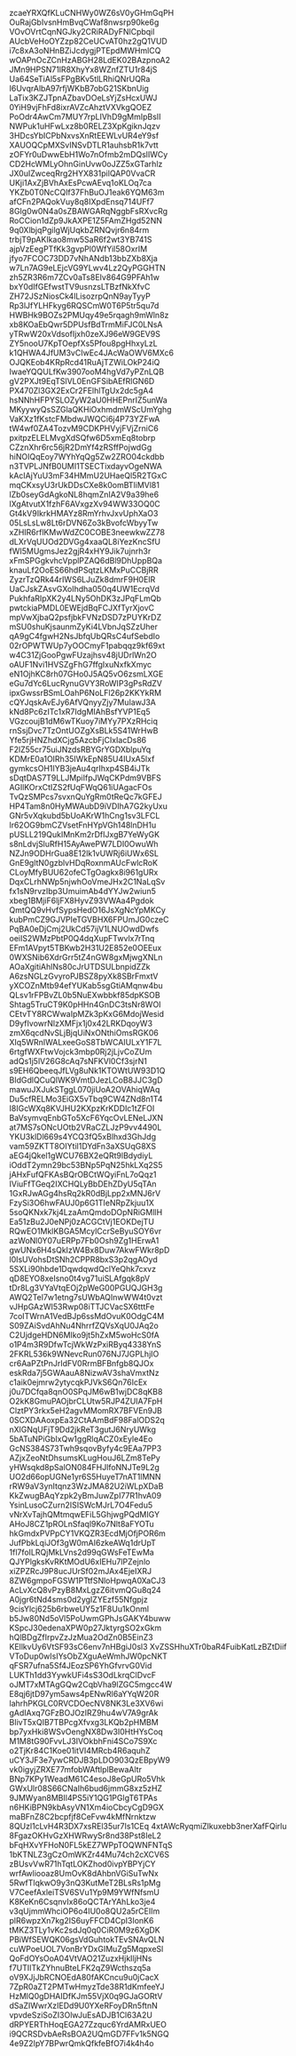 zcaeYRXQfKLuCNHWy0WZ6sV0yGHmGqPH
OuRajGbIvsnHmBvqCWaf8nwsrp90ke6g
VOvOVrtCqnNGJky2CRiRADyFNlCpbqil
AUcbVeHoOYZzp82CeUCvAT0hz2gQ1VUD
i7c8xA3oNHnBZiJcdygjPTEpdMWHmlCQ
wOAPnOcZCnHzABGH28LdEK02BAzpnoA2
JMn9HPSN71lR8XhyYx8WZnfZTU1r84jS
Ua64SeTiAl5sFPgBKv5tlLRhiQNrUQRa
I6UvqrAlbA97rfjWKbB7obG21SKbnUig
LaTix3KZJTpnAZbavDOeLsYjZsHcxUWJ
0YiH9vjFhFd8ixrAVZcAhztVXVkgQOEZ
PoOdr4AwCm7MUY7rpLIVhD9gMmIpBsII
NWPuk1uHFwLxz8b0RELZ3XpKgiknJqzv
3HDcsYbICPbNxvsXnRtEEWLvUR4eY9sf
XAUOQCpMXSvINSvDTLR1auhsbR1k7vtt
zOFYr0uDwwEbH1Wo7nOfmb2mDQslIWCy
CD2HcWMLyOhnGinUvw0oJZZ5xGTarhlz
JX0uIZwceqRrg2HYX831pilQAP0VvaCR
UKji1AxZjBVhAxEsPcwAEvq1oKLOq7ca
YKZb0T0NcCQlf37FhBuOJ1eak6YQM63m
afCFn2PAQokVuy8q8IXpdEnsq714UFf7
8GIg0w0N4a0sZBAWGARqNggbFsRXvcRg
RoCCion1dZp9JkAXPE1Z5FAmZHgd52NN
9q0XlbjqPgilgWjUqkbZRNQvjr6n84rm
trbjT9pAKIkao8mw5SaR6f2wt3YB741S
ajpVzEegPTfKk3gvpPl0WfYil58OxrIM
jfyo7FCOC73DD7vNhANdb13bbZXb8Xja
w7Ln7AG9eLEjcVG9YLwv4Lz2QyPGGHTN
zh5ZR3R6m7ZCv0aTs8EIv864G9PFAh1w
bxY0dIfGEfwstTV9usnzsLTBzfNkXfvC
ZH72JSzNiosCk4lLisozrpQnN9ayTyyP
Rp3lJfYLHFkyg6RQSCmW0T6P5tr5qu7d
HWBHk9BOZs2PMUqy49e5rqagh9mWln8z
xb8KOaEbQwr5DPUsfBdTrmMiFJC0LNsA
yTRwW20xVdsofIjxh0zeXJ96eW9GEV9S
ZY5nooU7KpTOepfXs5Pfou8pgHhxyLzL
k1QHWA4JfUM3vCIwEc4JAcWaOWV6MXc6
OJQKEob4KRpRcd41RuAjTZWiLOkP24iQ
IwaeYQQULfKw3907ooM4hgVd7yPZnLQB
gV2PXJt9EqTSlVL0EnGFSibAEfRlGN6D
PX470Zl3GX2ExCr2FElhlTgUx2dc5gA4
hsNNhHFPYSLOZyW2aU0HHEPnrIZ5unWa
MKyywyQsSZGlaQKHiOxhmdmWScUmYghg
VaKXz1fKstcFMbdwJWQCi6j4P73YZFwA
tW4wf0ZA4TozvM9CDKPHVyjFVjZrniC6
pxitpzELELMvgXdSQfw6D5xmEq8tobrp
CZznXhr6rc56jR2DmYf4zRSffPojwdGg
hiNOIQqEoy7WYhYqQg5Zw2ZRO04ckdbb
n3TVPLJNfB0UMI1TSECTixdayvOgeNWA
kAcIAjYuU3mF34HMmU2UHaeQl5R2TGxC
mqCKxsyU3rUkDDsCXe8k0omBTliMVl81
lZb0seyGdAgkoNL8hqmZnIA2V9a39he6
lXgAtvutX1fzhF6AVxgzXv94WW33OQ0C
Gt4kV9IkrkHMAYz8RmYrhvJxvUphXaO3
05LsLsLw8Lt6rDVN6Zo3kBvofcWbyyTw
xZHIR6rflKMwWdZC0COBE3neewkwZZ78
dLXrVqUUOd2DVGg4xaaQL8iYezKncSfU
fWI5MUgmsJez2gjR4xHY9Jik7ujnrh3r
xFmSPGgkvhcVpplPZAQ6dBl9DhUppBQa
knauLf2OoES66hdPSqtzLKMxPuCCBjRR
ZyzrTzQRk44rIWS6LJuZk8dmrF9H0EIR
UaCJskZAsvGXoIhdha050q4UW1EcrqVd
PukhfaRIpXK2y4LNy5OhDK3zJPqFLmQb
pwtckiaPMDL0EWEjdBqFCJXfTyrXjovC
mpVwXjbaQ2psfjbkFVNzDSD7zPUYKrDZ
mSU0shuKjsaunmZyKi4LVbnJqSZzUher
qA9gC4fgwH2NsJbfqUbQRsC4ufSebdIo
02rOPWTWUp7yOOCmyF1pabqqz9kf69xt
w4C31ZjGooPgwFUzajhsv48jUDrlWn2O
oAUF1Nvi1HVSZgFhG7ffgIxuNxfkXmyc
eN1OjhKC8rh07GHo0J5AQ5vO6zsmLXGE
eGu7dYc6LucRynuGVY3RoWIP3gPsRdZV
ipxGwssrBSmLOahP6NoLFl26p2KKYkRM
cQYJqskAvEJy6AfVQnyyZjy7MuIawJ3A
kNd8Pc6zITc1xR7IdgMIAhBsfYVP1Eq5
VGzcoujB1dM6wTKuoy7iMYy7PXzRHciq
rnSsjDvc7TzOntUOZgXsBLk5S41WrHwB
Yfe5rjHNZhdXCjg5AzcbFjCIxIacDs86
F2lZ55cr75uiJNzdsRBYGrYGDXblpuYq
KDMrE0a1OIRh35IWkEpN85U4IUxA5lxf
gymkcsOH1IYB3jeAu4qrIhxp4SB4iJTk
sDqtDAS7T9LLJMpiIfpJWqCKPdm9VBFS
AGIlKOrxCtIZS2fUqFWqQ61iUAgacFOs
TvQzSMPcs7svxnQuYgRm0tReQc7kGFEJ
HP4Tam8n0HyMWAubD9iVDIhA7G2kyUxu
GNr5vXqkubd5bUoAKrW1hCng1sv3LFCL
lr62OG9bmCZVsetFnHYpVGh148lnDH1u
pUSLL219QukIMnKm2rDfIJxgB7YeWyGK
s8nLdvjSluRfH15AyAwePW7LDI0OwuWh
NZJn9ODHrGua8E12lk1vUWRj6iUWx6SL
GnE9gltN0gzblvHDqRoxnmAUcFwlcRoK
CLoyMfyBUU62ofeCTgOagkx8i961gURx
DqxCLrhNWp5njwhOoVmeJHx2C1NaLqSv
fx1sN9rvzIbp3UmuimAb4dYYJw2wiun5
xbeg1BMjiF6ljFX8HyvZ93VWAa4Pgdok
QmtQQ9vHvfSypsHedO16JsXgNcYpMKCy
kubPmCZ9GJVPIeTGVBHX6FPUmJG0czeC
PqBA0eDjCmj2UkCd57ijV1LNUOwdDwfs
oeiIS2WMzPbtP0Q4dqXupFTwvlx7rTnq
EFm1AVpyt5TBKwb2H31U2E852e0OEEux
0WXSNib6XdrGrr5tZ4nGW8gxMjwgXNLn
AOaXgitiAhlNs80cJrUTDSULbnpidZZk
A6zsNGLzGvyroPJBSZ8pyXk8SBrFmxtV
yXCOZnMtb94efYUKab5sgGtiAMqnw4bu
QLsv1rFPBvZL0b5NuEXwbbkf85dpKSOB
Shtag5TruCT9K0pHHn4GnDC3tsNr8WOI
CEtvTY8RCWwaIpMZk3pKxG6MdojWesid
D9yfIvowrNlzXMFjx1j0x42LRKDqoyW3
zmX6qcdNvSLjBjqUiNxONthiOmsRGK06
XIq5WRnIWALxeeGoS8TbWCAIULxY1F7L
6rtgfWXFtwVojck3mbp0Rj2jLjvCoZUm
adQs1j5lV26G8cAq7sNFKVl0Cf3sjrN1
s9EH6QbeeqJfLVg8uNk1KTOWtUW93D1Q
BIdGdlQCuQlWK9VmtDJezLCoB8JJC3gD
mawuJXJukSTggL070jiUoA2OVAhiqWAq
Du5cfRELMo3EiGX5vTbq9CW4ZNd8n1T4
I8IGcWXq8KVJHU2KXpzKrKDDIc1tZFOI
BaVsymvqEnbGTo5XcF6YqcOvLENeLJXN
at7MS7sONcUOtb2VRaCZLJzP9vv4490L
YKU3klDl669s4YCQ3fQ5xBlhxd3GhJdg
vam59ZKTT8OIYtil1DYdFn3aXSUqG8XS
aEG4jQkel1gWCU76BX2eQRt9lBdydiyL
iOddT2ymn29bc53BNp5PqN25hkLXq2S5
jAHxFufQFKAsBQrOBCtWQyiFnL7oQqz1
IViuFfTGeq2IXCHQLyBbDEhZDyU5qTAn
1GxRJwAGg4hsRq2kR0dBjLpp2xMNJ6rV
FzySi3O6hwFAUJ0p6G1TIeNRpZkjuu1X
5soQKNxk7kj4LzaAmQmdoDOpNRiGMllH
Ea51zBu2J0eNPj0zACGCtVj1EOKDejTU
RQwEO1MklKBGA5McylCcrSeByuSOY6vr
azWoNl0Y07uERPp7Fb0Osh9Zg1HErwA1
gwUNx6H4sQkIzW4Bx8Duw7AkwFWkr8pD
l0IsUVohsDtSNh2CPPR8bxS3p2qgAOyd
5SXLi90hbde1DqwdqwdQclYeQhk7cxvz
qD8EYO8xeIsno0t4vg71uiSLAfgqk8pV
tDr8Lg3VYaVtqEOj2pWeG00PGUQJGH3g
AWQ2Tel7w1etng7sUWbAQInwWW4t0vzt
vJHpGAzWI53Rwp08iTTJCVacSX6tttFe
7coITWrnA1VedBJp6ssMdOvuK0OdgC4M
S09ZAiSvdAhNu4NhrrfZQVsXqU0JAq2o
C2UjdgeHDN6MIko9jt5hZxM5woHcS0fA
o1P4m3R9DfwTcjWkWzPxiRByq4338YnS
2FKRL536k9WNevcRun076NJ7JGPLhjIO
cr6AaPZtPnJrIdFV0RrmBFBnfgb8QJOx
eskRda7j5GWAauA8NizwAV3shaVmxtNz
c1aik0ejmrw2ytycqkPJVkS6Qn76IcEx
j0u7DCfqa8qnO0SPqJM6wB1wjDC8qKB8
O2kK8GmuPAOjbrCLUtw5RJP4ZUIA7FpH
ClztPY3rkx5eH2agvMMomRX7BFVEn9JB
0SCXDAAoxpEa32CtAAmBdF98FalODS2q
nXlGNqUFjT9Dd2jkReT3gutJ6NryUWkg
5bATuNPiGbIxQw1ggRlqACZ0xEyle4Eo
GcNS384S73Twh9sqovByfy4c9EAa7PP3
AZjxZeoNtDhsumsKLugHouJ6LZm8TePy
yHWsqkd8pSalON084FHJlfoNNJTe9L2g
UO2d66opUGNe1yr6S5HuyeT7nAT1lMNN
rRW9aV3ynItqnz3WzJMA82U2iWLpXDaB
KkZwugBAqYzpk2yBmJuwZpI77R1hvA09
YsinLusoCZurn2ISISWcMJrL7O4Fedu5
vNrXvTajhQMtmqwEFiL5GhjwgPQdMIGY
AHoJ8CZ1pROLnSfaql9Ko7Nlt8aFYOTu
hkGmdxPVPpCY1VKQZR3EcdMjOfjPOR6m
JufPbkLqiJOf3gW0mAI6zkeAWq1drUpT
1fl7foILRQjMkLVns2d99qGWsFeTEwMa
QJYPlgksKvRKtMOdU6xIEHu7lPZejnlo
xiZPZRcJ9P8ucJUrSf02mJAx4EjeIXRJ
8ZW6gmpoFGSW1PTtfSNloHpwqA0XaCJ3
AcLvXcQ8vPzyB8MxLgzZ6itvmQGu8q24
A0jgr6tNd4sms0d2ygIZYEzf55Nfgpjz
9cisYlcj625b6rbweUY5z1F8Uu1kOnml
b5Jw80Nd5oVl5PoUwmGPhJsGAKY4buww
KSpcJ30edenaXPW0p27JktyrgSO2xGkm
hQlBDgZfIrpvZzJzMua2OdZn0B5EinZ3
KEllkvUy6VtSF93sC6env7nHBgiJ0sl3
XvZSSHhuXTr0baR4FuibKatLzBZtDiif
VToDup0wIsIYsObZXguAeWmhJW0pcNKT
qFSR7ufna5Sf4JEozSP6YhGfvrvG0Vid
LUKTh1dd3YywkUFi4sS3OdLkrqClDvcF
oJMT7xMTAgGQw2CqbVha9lZGC5mgcc4W
E8qj6jtD97ym5aws4pENwRl6aYYqW20R
lahrhPKGLC0RVCDOecNV8NK3Le3XV6wi
gAdIAxq7GFzBOJOzIRZ9hu4wV7A9grAk
BIivT5xQIB7TBPcgXfvxg3LKQb2pHMBM
bp7yxHki8WSvOengNX8Dw3I0HtHYsCoq
M1M8tG90FvvLJ3IVOkbhFni4SCo7S9Xc
o2TjKr84C1Koe01itVI4MRcb4R6aquhZ
uCY3JF3e7ywCRDJB3pLDO903QzEBpyW9
vk0igyjZRXE77mfobWAftlplBewaAltr
BNp7KPy1WeadM61C4esoJ8eGpURo5Vhk
GWxUlr08S66CNaIh6bud6jmmG8xz5zHZ
9JMWyan8MBIl4PS5iY1QG1PGlgT6TPAs
n6HKiBPN9kbAsyVN1Xm4ioCbcyCgD9GX
maBFnZ8C2bcpfjf8CeFvw4kMfNrnktzw
8QUzl1cLvH4R3DX7xsREl35ur7Is1CEq
4xtAWcRyqmiZlkuxebb3nerXafFQirlu
8FgazOKHvGzXHWRwySr8nd38Pst8IeL2
bFqHXvYFHoN0FL5kEZ7WPpTOQWNFNTqS
1bKTNLZ3gCzOmWKZr44Mu74ch2cXCV6S
zBUsvVwR71hTqtLOKZhod0ivpYBPYjCY
wrfAwliooaz8UmOvK8dAhbnVGiSuTwNx
5RwfTlqkwO9y3nQ3KutMeT2BLsRs1pMg
V7CeefAxleiTSV6SVu1Yp9M9YWfNfsmU
K8KeKn6CsqnvIx86oQCTArYAhLko3je4
v3qUjmmWhciOP6o4IU0o8QU2a5rCEIIm
plR6wpzXn7kg2IS6uyFFCD4CpI3IonK6
tMKZ3TLy1vKc2sdJq0q0CiR0M9z6XgDK
PBiWfSEWQK06gsVdGuhtokTEvSNAvQLN
cuWPoeUOL7VonBrYDxGIMuZg5MqpxeSl
QoFdOYsOoA04VtVAO21ZuzxHjkIljHNs
f7UTIITkZYhnuBteLFK2qZ9Wcthszq5a
oV9XJjJbRCNOEdA80fAKCncu9u0jCacX
7ZpR0aZT2PMTwHmyzTde38R1dKmfeeYJ
HzMlQ0gDHAIDfKJm55VjX0q9GJaGORtV
dSaZIWwrXzIEDd9U0YXeRFoyDRn5ftnN
vpvdeSziSoZI3OlwJuEsADJB1Cl63A2U
dRPYERThHoqEGA27Zzquc6YrdAMRxUEO
i9QCRSDvbAeRsBOA2UQmGD7FFv1k5NGQ
4e9Z2IpY7BPwrQmkQfkfeBfO7i4k4h4o
